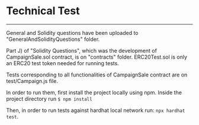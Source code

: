 # Technical Test
***
General and Solidity questions have been uploaded to "GeneralAndSolidityQuestions" folder. 

Part J) of "Solidity Questions", which was the development of CampaignSale.sol contract, is on "contracts" folder. 
ERC20Test.sol is only an ERC20 test token needed for running tests. 

Tests corresponding to all functionalities of CampaignSale contract are on test/Campaign.js file. 

In order to run them, first install the project locally using npm. Inside the project directory run ```$ npm install ```

Then, in order to run tests against hardhat local network run: ```npx hardhat test```. 